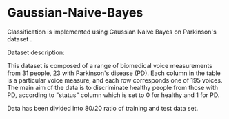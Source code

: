 # Gaussian-Naive-Bayes
Classification is implemented using Gaussian Naive Bayes on Parkinson's dataset .

Dataset description:

This dataset is composed of a range of biomedical voice measurements from 31 people, 23 with Parkinson's disease (PD). Each column in the table is a particular voice measure, and each row corresponds one of 195 voices. The main aim of the data is to discriminate healthy people from those with PD, according to "status" column which is set to 0 for healthy and 1 for PD.

Data has been divided into 80/20 ratio of training and test data set.
